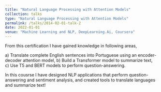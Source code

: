 ```yaml
---
title: "Natural Language Processing with Attention Models"
collection: talks
type: "Natural Language Processing with Attention Models"
permalink: /talks/2014-02-01-talk-2
date: 2022-01-01
venue: "Machine Learning and NLP, DeepLearning.Ai, Coursera"
---
```


 From this certification I have gained knowledge in following areas,
 
a) Translate complete English sentences into Portuguese using an encoder-decoder attention model,
b) Build a Transformer model to summarize text, 
c) Use T5 and BERT models to perform question-answering.

In this cousrse I have designed NLP applications that perform question-answering and sentiment analysis, and created tools to translate languages and summarize text!
